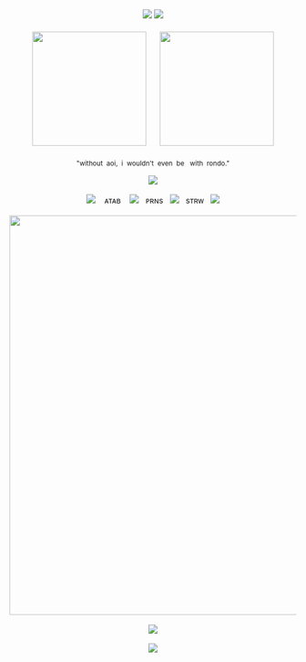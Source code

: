 <div align="center">
  <img src="https://files.catbox.moe/pplfs0.jpg" />
  <img src="https://files.catbox.moe/ayrhbm.jpg" />
</div>

<div align="center" style="margin-top: 10px;">
  <img src="https://files.catbox.moe/5vxjq3.png" width="200" style="margin: 10px;" />
  <img src="https://files.catbox.moe/bd2y19.png" width="200" style="margin: 10px;" />
  <p align="center">
  <small>"without&nbsp;&nbsp;aoi,&nbsp;&nbsp;i&nbsp;&nbsp;wouldn't&nbsp;&nbsp;even&nbsp;&nbsp;be&nbsp;&nbsp;&nbsp;with&nbsp;&nbsp;rondo."</small>
</p>
  <img src="https://files.catbox.moe/ryl2t8.jpg" />
</div>
<br>
<div align="center">
  <img src="https://64.media.tumblr.com/d0cee632d56c2adbadbc82179c66e9d5/a61a02234809a08a-a6/s75x75_c1/a8586f26c7af3b1b724f46d1ce209dce9003389a.gifv" />
  &nbsp;&nbsp;
  <a href="https://sceoul.atabook.org/" style="text-decoration:none; font-size:14px;">ᴀᴛᴀʙ</a>
  &nbsp;&nbsp;
  <img src="https://64.media.tumblr.com/788facaa897b4fd41c0de277a8312e67/4720c94c0b561795-63/s75x75_c1/1e7fb10b381fdf60f4ee7005d21073c9d3b52e8c.gifv" />
  &nbsp;
  <a href="https://en.pronouns.page/@sceoul" style="text-decoration:none; font-size:14px;">ᴘʀɴs</a>
  &nbsp;
  <img src="https://64.media.tumblr.com/788facaa897b4fd41c0de277a8312e67/4720c94c0b561795-63/s75x75_c1/1e7fb10b381fdf60f4ee7005d21073c9d3b52e8c.gifv" />
  &nbsp;
  <a href="https://rinkouhai.straw.page/" style="text-decoration:none; font-size:14px;">sᴛʀᴡ</a>
  &nbsp;
  <img src="https://64.media.tumblr.com/287d13cb87f6f46a872ba010276a6efc/a61a02234809a08a-bd/s75x75_c1/a030fdc24bb368edbc1bf5486a8f6276f692bf2e.gifv" />
</div>

<br>

<div align="center">
  <img src="https://files.catbox.moe/s4vm2i.png" width="700" />
</div>

<br>

<div align="center">
  <a href="https://github.com/kittinan/spotify-github-profile">
    <img src="https://spotify-github-profile.kittinanx.com/api/view?uid=31z7y23exkyvthttazg65fswoo5m&cover_image=true&theme=novatorem&show_offline=false&background_color=121212&interchange=false&bar_color=82acff&bar_color_cover=false" />
  </a>
</div>

<br>

<div align="center">
  <img src="https://files.catbox.moe/mawlop.png" />
</div>
